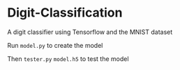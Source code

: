 # Digit-Classification
A digit classifier using Tensorflow and the MNIST dataset

Run `model.py` to create the model

Then `tester.py` `model.h5` to test the model
